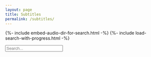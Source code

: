 ```yaml
---
layout: page
title: Subtitles
permalink: /subtitles/
---
```

{%- include embed-audio-dir-for-search.html -%}
{%- include load-search-with-progress.html -%}

<input type="text" id="subtitles-search-input" placeholder="Search...">
  <ul id="subtitles-search-results"></ul>
<link rel="stylesheet" href="/assets/css/search-box.css">